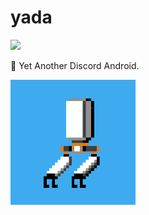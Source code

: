 # yada

![](https://goreportcard.com/badge/github.com/vitkarpenko/yada)

🤖 Yet Another Discord Android.

![](images/yada.png)